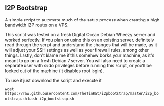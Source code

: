 I2P Bootstrap
------------

A simple script to automate much of the setup process when creating a high bandwidth I2P router on a VPS. 

This script was tested on a fresh Digital Ocean Debian Wheezy server and worked perfectly. If 
you plan on using this on an existing server, definitely read through the script and understand 
the changes that will be made, as it will adjust your SSH settings as well as your firewall 
rules, among other things. Lastly, don't blame me if this somehow borks your machine, as it's 
meant to go on a fresh Debian 7 server. You will also need to create a separate user with sudo 
privileges before running this script, or you'll be locked out of the machine (it disables root 
login).


To use it just download the script and execute it

`wget https://raw.githubusercontent.com/TheTinHat/i2pbootstrap/master/i2p_bootstrap.sh`
`bash i2p_bootstrap.sh`
